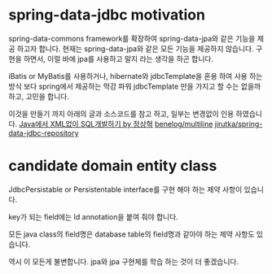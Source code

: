 # spring-data-jdbc motivation
spring-data-commons framework를 확장하여 spring-data-jpa와 같은 기능을 제공 하고자 합니다.
현재는 spring-data-jpa와 같은 모든 기능을 제공하지 않습니다.
구현을 하면서, 이럴 바에 jpa를 사용하고 말지 라는 생각을 하곤 합니다.

iBatis or MyBatis를 사용하거나, hibernate와 jdbcTemplate을 혼용 하여 사용 하는 방식 보다
spring에서 제공하는 막강 파워 jdbcTemplate 만을 가지고 할 수는 없을까 하고, 고민을 합니다.

이것을 만들기 까지 아래의 글과 소스코드를 참고 하고, 일부는 변경없이 인용 하였습니다.
[Java에서 XML없이 SQL개발하기 by 정상혁](http://blog.benelog.net/2708621)
[benelog/multiline](https://github.com/benelog/multiline)
[jirutka/spring-data-jdbc-repository](https://github.com/jirutka/spring-data-jdbc-repository)

# candidate domain entity class
JdbcPersistable or Persistentable interface를 구현 해야 하는 제약 사항이 있습니다.

key가 되는 field에는 Id annotation을 붙여 줘야 합니다.

모든 java class의 field명은 database table의 field명과 같아야 하는 제약 사항도 있습니다.

역시 이 모든게 불변합니다. jpa와 jpa 구현체를 학습 하는 것이 더 좋겠습니다.

